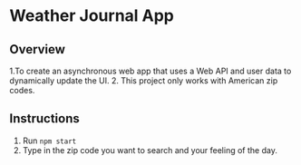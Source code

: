 # Weather Journal App

## Overview

1.To create an asynchronous web app that uses a Web API and user data to dynamically update the UI.
2. This project only works with American zip codes.

## Instructions

1. Run `npm start`
2. Type in the zip code you want to search and your feeling of the day.
